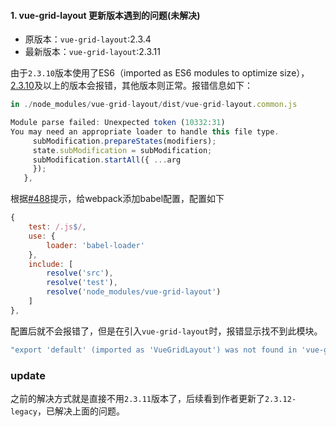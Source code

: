 #### 1. vue-grid-layout 更新版本遇到的问题(未解决)

- 原版本：`vue-grid-layout`:2.3.4
- 最新版本：`vue-grid-layout`:2.3.11

由于`2.3.10`版本使用了ES6（imported as ES6 modules to optimize size），[2.3.10](https://openbase.com/js/vue-grid-layout/versions#2.3.10)及以上的版本会报错，其他版本则正常。报错信息如下：

```js
in ./node_modules/vue-grid-layout/dist/vue-grid-layout.common.js

Module parse failed: Unexpected token (10332:31)
You may need an appropriate loader to handle this file type.
     subModification.prepareStates(modifiers);
     state.subModification = subModification;
     subModification.startAll({ ...arg
     });
   },
```

根据[#488](https://github.com/jbaysolutions/vue-grid-layout/issues/488)提示，给webpack添加babel配置，配置如下

```javascript
{
    test: /.js$/,
    use: {
        loader: 'babel-loader'
    },
    include: [
        resolve('src'),
        resolve('test'),
        resolve('node_modules/vue-grid-layout')
    ]
},
```

配置后就不会报错了，但是在引入`vue-grid-layout`时，报错显示找不到此模块。

```javascript
"export 'default' (imported as 'VueGridLayout') was not found in 'vue-grid-layout'
```


### update
之前的解决方式就是直接不用`2.3.11`版本了，后续看到作者更新了`2.3.12-legacy`，已解决上面的问题。